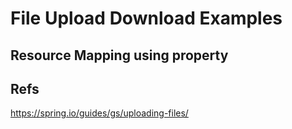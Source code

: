 File Upload Download Examples
=======================


## Resource Mapping using property


## Refs
https://spring.io/guides/gs/uploading-files/

